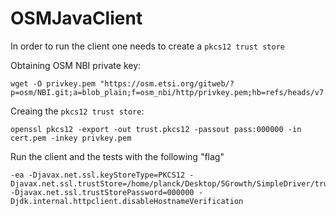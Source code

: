 # OSMJavaClient

In order to run the client one needs to create a `pkcs12 trust store`

Obtaining OSM NBI private key:

```
wget -O privkey.pem "https://osm.etsi.org/gitweb/?p=osm/NBI.git;a=blob_plain;f=osm_nbi/http/privkey.pem;hb=refs/heads/v7.0"
```

Creaing the `pkcs12 trust store`:

```
openssl pkcs12 -export -out trust.pkcs12 -passout pass:000000 -in cert.pem -inkey privkey.pem 
```

Run the client and the tests with the following "flag"

```
-ea -Djavax.net.ssl.keyStoreType=PKCS12 -Djavax.net.ssl.trustStore=/home/planck/Desktop/5Growth/SimpleDriver/trust.pkcs12 -Djavax.net.ssl.trustStorePassword=000000 -Djdk.internal.httpclient.disableHostnameVerification
```
